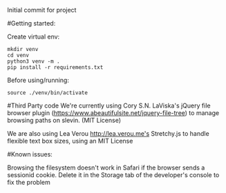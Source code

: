 Initial commit for project

#Getting started:

Create virtual env:

```
mkdir venv
cd venv
python3 venv -m .
pip install -r requirements.txt
```

Before using/running:

`source ./venv/bin/activate`


#Third Party code
We're currently using Cory S.N. LaViska's jQuery file browser plugin (https://www.abeautifulsite.net/jquery-file-tree)
to manage browsing paths on slevin. (MIT License)

We are also using Lea Verou http://lea.verou.me's Stretchy.js to handle flexible text box sizes, using an MIT License

#Known issues:

Browsing the filesystem doesn't work in Safari if the browser sends a sessionid cookie. Delete it in the Storage tab of
the developer's console to fix the problem